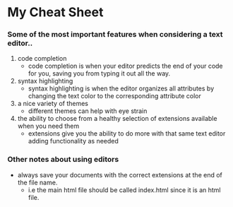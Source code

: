 # My Cheat Sheet

### Some of the most important features when considering a text editor..
1. code completion
   - code completion is when your editor predicts the end of your code for you, saving you from typing it out all the way.
2. syntax highlighting
   - syntax highlighting is when the editor organizes all attributes by changing the text color to the corresponding attribute color
3. a nice variety of themes
   - different themes can help with eye strain
4. the ability to choose from a healthy selection of extensions available when you need them
   - extensions give you the ability to do more with that same text editor adding functionality as needed
### Other notes about using editors
- always save your documents with the correct extensions at the end of the file name.
     - i.e the main html file should be called index.html since it is an html file.
 
